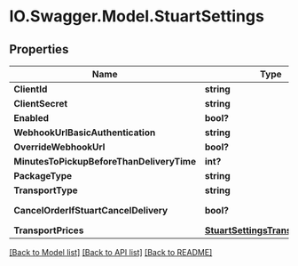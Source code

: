 # IO.Swagger.Model.StuartSettings
## Properties

Name | Type | Description | Notes
------------ | ------------- | ------------- | -------------
**ClientId** | **string** | Client Id | [optional] 
**ClientSecret** | **string** | Client Secret | [optional] 
**Enabled** | **bool?** | Enabled | [optional] 
**WebhookUrlBasicAuthentication** | **string** | Webhook url to settle in the Stuart portal | [optional] 
**OverrideWebhookUrl** | **bool?** | Override Flipdish Webhook Url | [optional] 
**MinutesToPickupBeforeThanDeliveryTime** | **int?** | MinutesToPickupBeforeThanDeliveryTime | [optional] 
**PackageType** | **string** | Package type | [optional] 
**TransportType** | **string** | Transport type | [optional] 
**CancelOrderIfStuartCancelDelivery** | **bool?** | Determines if Flipdish order should be cancel when Stuart cancels delivery | [optional] 
**TransportPrices** | [**StuartSettingsTransportPrices**](StuartSettingsTransportPrices.md) |  | [optional] 

[[Back to Model list]](../README.md#documentation-for-models) [[Back to API list]](../README.md#documentation-for-api-endpoints) [[Back to README]](../README.md)

